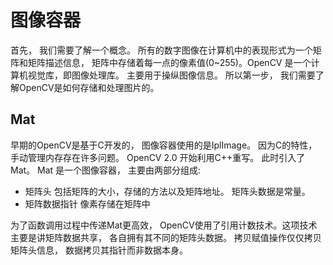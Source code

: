 # 图像容器
首先， 我们需要了解一个概念。 所有的数字图像在计算机中的表现形式为一个矩阵和矩阵描述信息， 矩阵中存储着每一点的像素值(0~255)。OpenCV 是一个计算机视觉库，即图像处理库。 主要用于操纵图像信息。 
所以第一步， 我们需要了解OpenCV是如何存储和处理图片的。

## Mat
早期的OpenCV是基于C开发的， 图像容器使用的是IplImage。 因为C的特性， 手动管理内存存在许多问题。 OpenCV 2.0 开始利用C++重写。 此时引入了Mat。
Mat 是一个图像容器， 主要由两部分组成:
- 矩阵头
	包括矩阵的大小，存储的方法以及矩阵地址。 矩阵头数据是常量。
- 矩阵数据指针
	像素存储在矩阵中

为了函数调用过程中传递Mat更高效， OpenCV使用了引用计数技术。这项技术主要是讲矩阵数据共享， 各自拥有其不同的矩阵头数据。 拷贝赋值操作仅仅拷贝矩阵头信息， 数据拷贝其指针而非数据本身。
